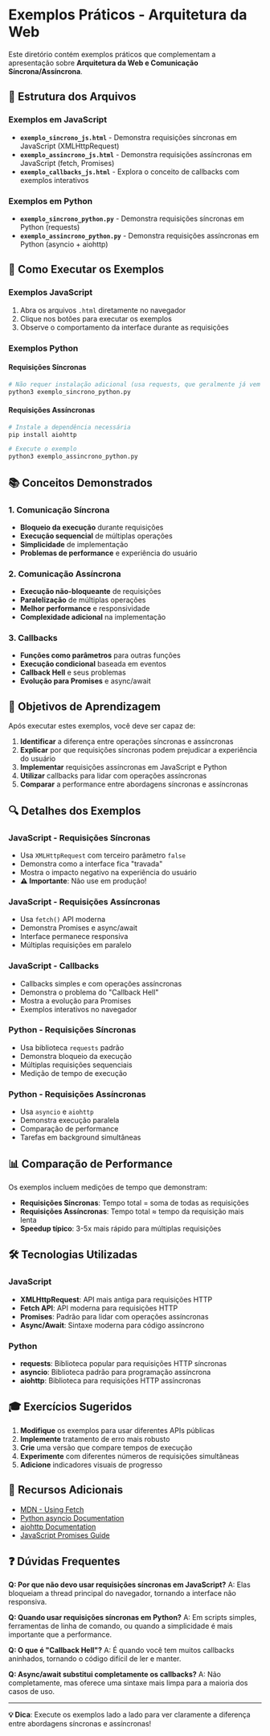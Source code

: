 # Exemplos Práticos - Arquitetura da Web

Este diretório contém exemplos práticos que complementam a apresentação sobre **Arquitetura da Web e Comunicação Síncrona/Assíncrona**.

## 📁 Estrutura dos Arquivos

### Exemplos em JavaScript
- **`exemplo_sincrono_js.html`** - Demonstra requisições síncronas em JavaScript (XMLHttpRequest)
- **`exemplo_assincrono_js.html`** - Demonstra requisições assíncronas em JavaScript (fetch, Promises)
- **`exemplo_callbacks_js.html`** - Explora o conceito de callbacks com exemplos interativos

### Exemplos em Python
- **`exemplo_sincrono_python.py`** - Demonstra requisições síncronas em Python (requests)
- **`exemplo_assincrono_python.py`** - Demonstra requisições assíncronas em Python (asyncio + aiohttp)

## 🚀 Como Executar os Exemplos

### Exemplos JavaScript
1. Abra os arquivos `.html` diretamente no navegador
2. Clique nos botões para executar os exemplos
3. Observe o comportamento da interface durante as requisições

### Exemplos Python

#### Requisições Síncronas
```bash
# Não requer instalação adicional (usa requests, que geralmente já vem instalado)
python3 exemplo_sincrono_python.py
```

#### Requisições Assíncronas
```bash
# Instale a dependência necessária
pip install aiohttp

# Execute o exemplo
python3 exemplo_assincrono_python.py
```

## 📚 Conceitos Demonstrados

### 1. Comunicação Síncrona
- **Bloqueio da execução** durante requisições
- **Execução sequencial** de múltiplas operações
- **Simplicidade** de implementação
- **Problemas de performance** e experiência do usuário

### 2. Comunicação Assíncrona
- **Execução não-bloqueante** de requisições
- **Paralelização** de múltiplas operações
- **Melhor performance** e responsividade
- **Complexidade adicional** na implementação

### 3. Callbacks
- **Funções como parâmetros** para outras funções
- **Execução condicional** baseada em eventos
- **Callback Hell** e seus problemas
- **Evolução para Promises** e async/await

## 🎯 Objetivos de Aprendizagem

Após executar estes exemplos, você deve ser capaz de:

1. **Identificar** a diferença entre operações síncronas e assíncronas
2. **Explicar** por que requisições síncronas podem prejudicar a experiência do usuário
3. **Implementar** requisições assíncronas em JavaScript e Python
4. **Utilizar** callbacks para lidar com operações assíncronas
5. **Comparar** a performance entre abordagens síncronas e assíncronas

## 🔍 Detalhes dos Exemplos

### JavaScript - Requisições Síncronas
- Usa `XMLHttpRequest` com terceiro parâmetro `false`
- Demonstra como a interface fica "travada"
- Mostra o impacto negativo na experiência do usuário
- **⚠️ Importante**: Não use em produção!

### JavaScript - Requisições Assíncronas
- Usa `fetch()` API moderna
- Demonstra Promises e async/await
- Interface permanece responsiva
- Múltiplas requisições em paralelo

### JavaScript - Callbacks
- Callbacks simples e com operações assíncronas
- Demonstra o problema do "Callback Hell"
- Mostra a evolução para Promises
- Exemplos interativos no navegador

### Python - Requisições Síncronas
- Usa biblioteca `requests` padrão
- Demonstra bloqueio da execução
- Múltiplas requisições sequenciais
- Medição de tempo de execução

### Python - Requisições Assíncronas
- Usa `asyncio` e `aiohttp`
- Demonstra execução paralela
- Comparação de performance
- Tarefas em background simultâneas

## 📊 Comparação de Performance

Os exemplos incluem medições de tempo que demonstram:

- **Requisições Síncronas**: Tempo total = soma de todas as requisições
- **Requisições Assíncronas**: Tempo total ≈ tempo da requisição mais lenta
- **Speedup típico**: 3-5x mais rápido para múltiplas requisições

## 🛠️ Tecnologias Utilizadas

### JavaScript
- **XMLHttpRequest**: API mais antiga para requisições HTTP
- **Fetch API**: API moderna para requisições HTTP
- **Promises**: Padrão para lidar com operações assíncronas
- **Async/Await**: Sintaxe moderna para código assíncrono

### Python
- **requests**: Biblioteca popular para requisições HTTP síncronas
- **asyncio**: Biblioteca padrão para programação assíncrona
- **aiohttp**: Biblioteca para requisições HTTP assíncronas

## 🎓 Exercícios Sugeridos

1. **Modifique** os exemplos para usar diferentes APIs públicas
2. **Implemente** tratamento de erro mais robusto
3. **Crie** uma versão que compare tempos de execução
4. **Experimente** com diferentes números de requisições simultâneas
5. **Adicione** indicadores visuais de progresso

## 📖 Recursos Adicionais

- [MDN - Using Fetch](https://developer.mozilla.org/en-US/docs/Web/API/Fetch_API/Using_Fetch)
- [Python asyncio Documentation](https://docs.python.org/3/library/asyncio.html)
- [aiohttp Documentation](https://docs.aiohttp.org/)
- [JavaScript Promises Guide](https://developer.mozilla.org/en-US/docs/Web/JavaScript/Guide/Using_promises)

## ❓ Dúvidas Frequentes

**Q: Por que não devo usar requisições síncronas em JavaScript?**
A: Elas bloqueiam a thread principal do navegador, tornando a interface não responsiva.

**Q: Quando usar requisições síncronas em Python?**
A: Em scripts simples, ferramentas de linha de comando, ou quando a simplicidade é mais importante que a performance.

**Q: O que é "Callback Hell"?**
A: É quando você tem muitos callbacks aninhados, tornando o código difícil de ler e manter.

**Q: Async/await substitui completamente os callbacks?**
A: Não completamente, mas oferece uma sintaxe mais limpa para a maioria dos casos de uso.

---

**💡 Dica**: Execute os exemplos lado a lado para ver claramente a diferença entre abordagens síncronas e assíncronas!


